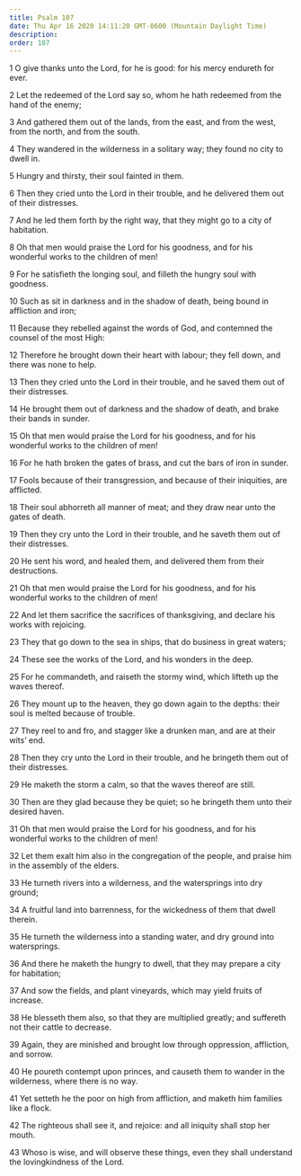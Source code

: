 ```yaml
---
title: Psalm 107
date: Thu Apr 16 2020 14:11:20 GMT-0600 (Mountain Daylight Time)
description: 
order: 107
---
```


<p>
  1 O give thanks unto the Lord, for he is good: for his mercy endureth for
  ever.
</p>
<p>
  2 Let the redeemed of the Lord say so, whom he hath redeemed from the hand of
  the enemy;
</p>
<p>
  3 And gathered them out of the lands, from the east, and from the west, from
  the north, and from the south.
</p>
<p>
  4 They wandered in the wilderness in a solitary way; they found no city to
  dwell in.
</p>
<p>5 Hungry and thirsty, their soul fainted in them.</p>
<p>
  6 Then they cried unto the Lord in their trouble, and he delivered them out of
  their distresses.
</p>
<p>
  7 And he led them forth by the right way, that they might go to a city of
  habitation.
</p>
<p>
  8 Oh that men would praise the Lord for his goodness, and for his wonderful
  works to the children of men!
</p>
<span></span>
<p>
  9 For he satisfieth the longing soul, and filleth the hungry soul with
  goodness.
</p>
<p>
  10 Such as sit in darkness and in the shadow of death, being bound in
  affliction and iron;
</p>
<p>
  11 Because they rebelled against the words of God, and contemned the counsel
  of the most High:
</p>
<p>
  12 Therefore he brought down their heart with labour; they fell down, and
  there was none to help.
</p>
<p>
  13 Then they cried unto the Lord in their trouble, and he saved them out of
  their distresses.
</p>
<p>
  14 He brought them out of darkness and the shadow of death, and brake their
  bands in sunder.
</p>
<p>
  15 Oh that men would praise the Lord for his goodness, and for his wonderful
  works to the children of men!
</p>
<p>
  16 For he hath broken the gates of brass, and cut the bars of iron in sunder.
</p>
<p>
  17 Fools because of their transgression, and because of their iniquities, are
  afflicted.
</p>
<p>
  18 Their soul abhorreth all manner of meat; and they draw near unto the gates
  of death.
</p>
<p>
  19 Then they cry unto the Lord in their trouble, and he saveth them out of
  their distresses.
</p>
<p>
  20 He sent his word, and healed them, and delivered them from their
  destructions.
</p>
<p>
  21 Oh that men would praise the Lord for his goodness, and for his wonderful
  works to the children of men!
</p>
<p>
  22 And let them sacrifice the sacrifices of thanksgiving, and declare his
  works with rejoicing.
</p>
<p>
  23 They that go down to the sea in ships, that do business in great waters;
</p>
<p>24 These see the works of the Lord, and his wonders in the deep.</p>
<p>
  25 For he commandeth, and raiseth the stormy wind, which lifteth up the waves
  thereof.
</p>
<p>
  26 They mount up to the heaven, they go down again to the depths: their soul
  is melted because of trouble.
</p>
<p>
  27 They reel to and fro, and stagger like a drunken man, and are at their
  wits&#x2019; end.
</p>
<p>
  28 Then they cry unto the Lord in their trouble, and he bringeth them out of
  their distresses.
</p>
<p>29 He maketh the storm a calm, so that the waves thereof are still.</p>
<p>
  30 Then are they glad because they be quiet; so he bringeth them unto their
  desired haven.
</p>
<p>
  31 Oh that men would praise the Lord for his goodness, and for his wonderful
  works to the children of men!
</p>
<p>
  32 Let them exalt him also in the congregation of the people, and praise him
  in the assembly of the elders.
</p>
<p>
  33 He turneth rivers into a wilderness, and the watersprings into dry ground;
</p>
<p>
  34 A fruitful land into barrenness, for the wickedness of them that dwell
  therein.
</p>
<p>
  35 He turneth the wilderness into a standing water, and dry ground into
  watersprings.
</p>
<p>
  36 And there he maketh the hungry to dwell, that they may prepare a city for
  habitation;
</p>
<p>
  37 And sow the fields, and plant vineyards, which may yield fruits of
  increase.
</p>
<p>
  38 He blesseth them also, so that they are multiplied greatly; and suffereth
  not their cattle to decrease.
</p>
<p>
  39 Again, they are minished and brought low through oppression, affliction,
  and sorrow.
</p>
<p>
  40 He poureth contempt upon princes, and causeth them to wander in the
  wilderness, where there is no way.
</p>
<span></span>
<p>
  41 Yet setteth he the poor on high from affliction, and maketh him families
  like a flock.
</p>
<p>
  42 The righteous shall see it, and rejoice: and all iniquity shall stop her
  mouth.
</p>
<p>
  43 Whoso is wise, and will observe these things, even they shall understand
  the lovingkindness of the Lord.
</p>

